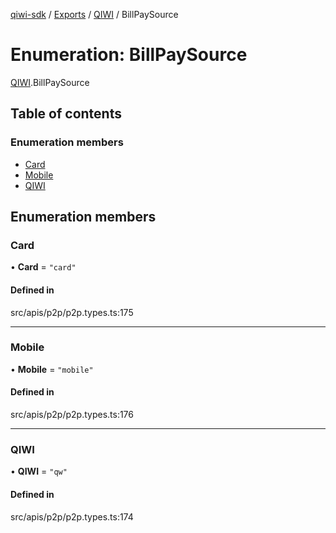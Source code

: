 [qiwi-sdk](../README.md) / [Exports](../modules.md) / [QIWI](../modules/QIWI.md) / BillPaySource

# Enumeration: BillPaySource

[QIWI](../modules/QIWI.md).BillPaySource

## Table of contents

### Enumeration members

- [Card](QIWI.BillPaySource.md#card)
- [Mobile](QIWI.BillPaySource.md#mobile)
- [QIWI](QIWI.BillPaySource.md#qiwi)

## Enumeration members

### Card

• **Card** = `"card"`

#### Defined in

src/apis/p2p/p2p.types.ts:175

___

### Mobile

• **Mobile** = `"mobile"`

#### Defined in

src/apis/p2p/p2p.types.ts:176

___

### QIWI

• **QIWI** = `"qw"`

#### Defined in

src/apis/p2p/p2p.types.ts:174

